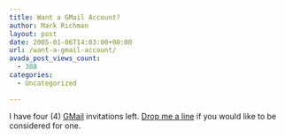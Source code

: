 ```yaml
---
title: Want a GMail Account?
author: Mark Richman
layout: post
date: 2005-01-06T14:03:00+00:00
url: /want-a-gmail-account/
avada_post_views_count:
  - 388
categories:
  - Uncategorized

---
```

I have four (4) [GMail][1] invitations left. [Drop me a line][2] if you would like to be considered for one.

 [1]: http://gmail.google.com/
 [2]: http://www.markrichman.com/mail.aspx